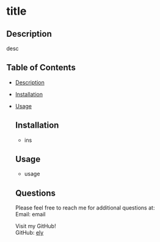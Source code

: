 
  # title
  
  

  ## Description
  desc


  ## Table of Contents
  
- [Description](#Description)
- [Installation](#Installation)
- [Usage](#Usage)

  
  ## Installation
  * ins

  ## Usage
  * usage

  

  
  

  
  

  

  ## Questions
  Please feel free to reach me for additional questions at:
  <br>
  Email: email

  Visit my GitHub!
  <br>
  GitHub: [ely](https://github.com/ely)

  
